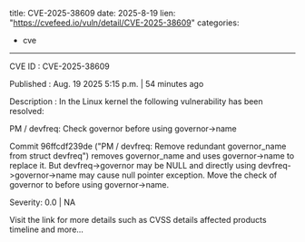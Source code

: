  
title: CVE-2025-38609
date: 2025-8-19
lien: "https://cvefeed.io/vuln/detail/CVE-2025-38609"
categories:
  - cve
---

CVE ID : CVE-2025-38609

Published :  Aug. 19
2025
5:15 p.m. | 54 minutes ago

Description : In the Linux kernel
the following vulnerability has been resolved:

PM / devfreq: Check governor before using governor->name

Commit 96ffcdf239de ("PM / devfreq: Remove redundant governor_name from
struct devfreq") removes governor_name and uses governor->name to replace
it. But devfreq->governor may be NULL and directly using
devfreq->governor->name may cause null pointer exception. Move the check of
governor to before using governor->name.

Severity: 0.0 | NA

Visit the link for more details
such as CVSS details
affected products
timeline
and more...
